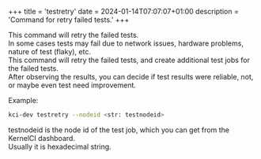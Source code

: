 +++
title = 'testretry'
date = 2024-01-14T07:07:07+01:00
description = 'Command for retry failed tests.'
+++

This command will retry the failed tests.  
In some cases tests may fail due to network issues, hardware problems, nature of test (flaky), etc.  
This command will retry the failed tests, and create additional test jobs for the failed tests.  
After observing the results, you can decide if test results were reliable, not, or maybe even test need improvement.  

Example:
```sh
kci-dev testretry --nodeid <str: testnodeid>
```

testnodeid is the node id of the test job, which you can get from the KernelCI dashboard.  
Usually it is hexadecimal string.  
